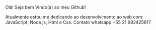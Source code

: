 Olá! Seja bem Vindo(a) ao meu Github! 

Atualmente  estou me dedicando ao desenvolvimento  ao web com:
JavaScript, Node.js, Html e Css.
Contato whatsapp +55 21 982425617
